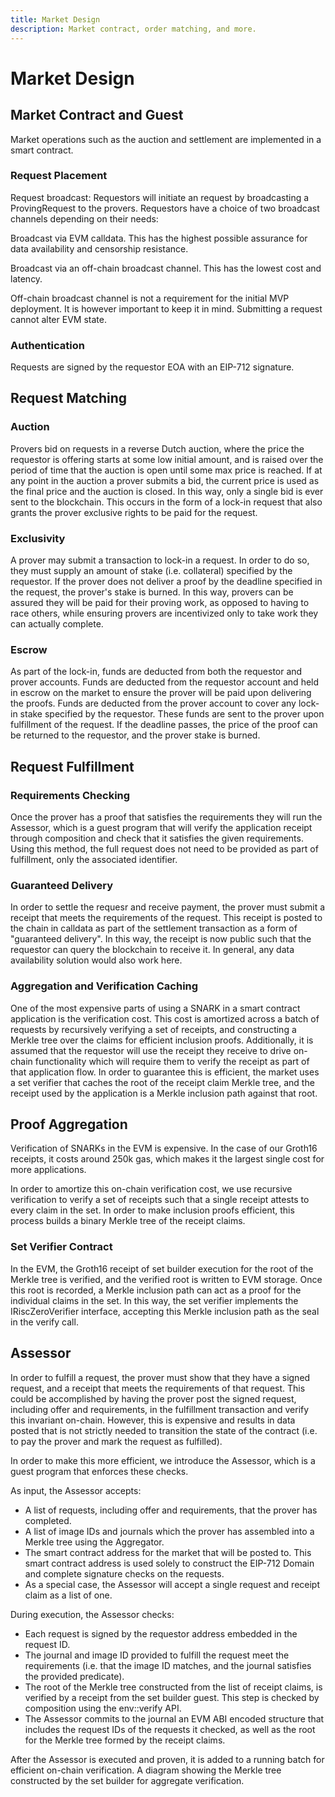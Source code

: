 ```yaml
---
title: Market Design
description: Market contract, order matching, and more.
---
```


# Market Design

## Market Contract and Guest

Market operations such as the auction and settlement are implemented in a smart contract.

### Request Placement

Request broadcast: Requestors will initiate an request by broadcasting a ProvingRequest to the provers. Requestors have a choice of two broadcast channels depending on their needs:

Broadcast via EVM calldata. This has the highest possible assurance for data availability and censorship resistance.

Broadcast via an off-chain broadcast channel. This has the lowest cost and latency.

Off-chain broadcast channel is not a requirement for the initial MVP deployment. It is however important to keep it in mind. Submitting a request cannot alter EVM state.

### Authentication

Requests are signed by the requestor EOA with an EIP-712 signature.

## Request Matching

### Auction

Provers bid on requests in a reverse Dutch auction, where the price the requestor is offering starts at some low initial amount, and is raised over the period of time that the auction is open until some max price is reached. If at any point in the auction a prover submits a bid, the current price is used as the final price and the auction is closed. In this way, only a single bid is ever sent to the blockchain. This occurs in the form of a lock-in request that also grants the prover exclusive rights to be paid for the request.

### Exclusivity

A prover may submit a transaction to lock-in a request. In order to do so, they must supply an amount of stake (i.e. collateral) specified by the requestor. If the prover does not deliver a proof by the deadline specified in the request, the prover's stake is burned. In this way, provers can be assured they will be paid for their proving work, as opposed to having to race others, while ensuring provers are incentivized only to take work they can actually complete.

### Escrow

As part of the lock-in, funds are deducted from both the requestor and prover accounts. Funds are deducted from the requestor account and held in escrow on the market to ensure the prover will be paid upon delivering the proofs. Funds are deducted from the prover account to cover any lock-in stake specified by the requestor. These funds are sent to the prover upon fulfillment of the request. If the deadline passes, the price of the proof can be returned to the requestor, and the prover stake is burned.

## Request Fulfillment

### Requirements Checking

Once the prover has a proof that satisfies the requirements they will run the Assessor, which is a guest program that will verify the application receipt through composition and check that it satisfies the given requirements. Using this method, the full request does not need to be provided as part of fulfillment, only the associated identifier.

### Guaranteed Delivery

In order to settle the requesr and receive payment, the prover must submit a receipt that meets the requirements of the request. This receipt is posted to the chain in calldata as part of the settlement transaction as a form of "guaranteed delivery". In this way, the receipt is now public such that the requestor can query the blockchain to receive it. In general, any data availability solution would also work here.

### Aggregation and Verification Caching

One of the most expensive parts of using a SNARK in a smart contract application is the verification cost. This cost is amortized across a batch of requests by recursively verifying a set of receipts, and constructing a Merkle tree over the claims for efficient inclusion proofs. Additionally, it is assumed that the requestor will use the receipt they receive to drive on-chain functionality which will require them to verify the receipt as part of that application flow. In order to guarantee this is efficient, the market uses a set verifier that caches the root of the receipt claim Merkle tree, and the receipt used by the application is a Merkle inclusion path against that root.

## Proof Aggregation

Verification of SNARKs in the EVM is expensive. In the case of our Groth16 receipts, it costs around 250k gas, which makes it the largest single cost for more applications.

In order to amortize this on-chain verification cost, we use recursive verification to verify a set of receipts such that a single receipt attests to every claim in the set. In order to make inclusion proofs efficient, this process builds a binary Merkle tree of the receipt claims.

### Set Verifier Contract

In the EVM, the Groth16 receipt of set builder execution for the root of the Merkle tree is verified, and the verified root is written to EVM storage. Once this root is recorded, a Merkle inclusion path can act as a proof for the individual claims in the set. In this way, the set verifier implements the IRiscZeroVerifier interface, accepting this Merkle inclusion path as the seal in the verify call.

## Assessor

In order to fulfill a request, the prover must show that they have a signed request, and a receipt that meets the requirements of that request. This could be accomplished by having the prover post the signed request, including offer and requirements, in the fulfillment transaction and verify this invariant on-chain. However, this is expensive and results in data posted that is not strictly needed to transition the state of the contract (i.e. to pay the prover and mark the request as fulfilled).

In order to make this more efficient, we introduce the Assessor, which is a guest program that enforces these checks.

As input, the Assessor accepts:

- A list of requests, including offer and requirements, that the prover has completed.
- A list of image IDs and journals which the prover has assembled into a Merkle tree using the Aggregator.
- The smart contract address for the market that will be posted to. This smart contract address is used solely to construct the EIP-712 Domain and complete signature checks on the requests.
- As a special case, the Assessor will accept a single request and receipt claim as a list of one.

During execution, the Assessor checks:

- Each request is signed by the requestor address embedded in the request ID.
- The journal and image ID provided to fulfill the request meet the requirements (i.e. that the image ID matches, and the journal satisfies the provided predicate).
- The root of the Merkle tree constructed from the list of receipt claims, is verified by a receipt from the set builder guest. This step is checked by composition using the env::verify API.
- The Assessor commits to the journal an EVM ABI encoded structure that includes the request IDs of the requests it checked, as well as the root for the Merkle tree formed by the receipt claims.

After the Assessor is executed and proven, it is added to a running batch for efficient on-chain verification. A diagram showing the Merkle tree constructed by the set builder for aggregate verification.

